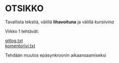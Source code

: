 # OTSIKKO

Tavallista tekstiä, välillä **lihavoituna** ja välillä *kursiivina*

Viikko 1 tehtävät:

[gitlog.txt](https://github.com/miskapohjanrinne/ot-harjoitustyo/blob/master/laskarit/viikko1/gitlog.txt)  
[komentorivi.txt](https://github.com/miskapohjanrinne/ot-harjoitustyo/blob/master/laskarit/viikko1/komentorivi.txt)

Tehdään muutos epäsynkroonin aikaansaamiseksi

